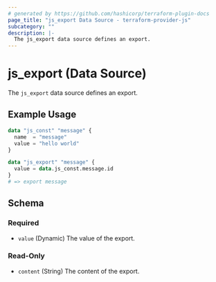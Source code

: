 ```yaml
---
# generated by https://github.com/hashicorp/terraform-plugin-docs
page_title: "js_export Data Source - terraform-provider-js"
subcategory: ""
description: |-
  The js_export data source defines an export.
---
```


# js_export (Data Source)

The `js_export` data source defines an export.

## Example Usage

```terraform
data "js_const" "message" {
  name  = "message"
  value = "hello world"
}

data "js_export" "message" {
  value = data.js_const.message.id
}
# => export message
```

<!-- schema generated by tfplugindocs -->
## Schema

### Required

- `value` (Dynamic) The value of the export.

### Read-Only

- `content` (String) The content of the export.
